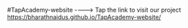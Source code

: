 #TapAcademy-website ---->
Tap the link to visit our project https://bharathnaidus.github.io/TapAcademy-website/

